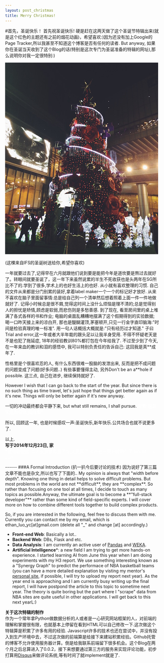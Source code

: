 ```yaml
---
layout: post_christmas
title: Merry Christmas!
---
```


#首先，圣诞快乐！
首先祝圣诞快乐! 硬是赶在这两天做了这个圣诞节特辑出来(就是这个红色的主题还有之前的烟花动画)，希望喜欢:)因为还没有加上Google的Page Tracker,所以我甚至不知道这个博客是否有任何的读者. But anyway, 如果你在圣诞当天收到了这个Blog的话(特别是这次专门为圣诞准备的特辑的网址),那么说明你对我一定很特别:)

![Christmas Tree From IFS](/assets/images/christmas_tree.jpg)

(这棵来自IFS的圣诞树送给你,希望你喜欢)

一年就要过去了,记得早在六月就跟他们说到要是能把今年是道坎要是熬过去就好了。转眼间就要圣诞了，这一年下来虽然说累的半生不死收获也是头两年在SG所比不了的.学到了很多,学术上的也好生活上的也好. 从小就有喜欢整理的习惯. 自己的文件从来都是分门别累的装好,拿着label maker一个一个的标记好才放好. 从来不喜欢在脑子里面留事情:总是给自己列一个清单然后想着照着上面一件一件地做就好了. 记得小时候总是很不屑,觉得这时间上没什么烦恼是理不清的;总是觉得别人的担忧是矫情,顾虑是软弱,而悲伤则是多愁善感. 到了现在, 看至房间里的桌上堆满了各式各样的书和作业; 电脑的桌面乱糟糟地摆满了这个假期得到的实验数据; 喝一口昨天接上来的凉白开, 那也是醍醐灌顶,茅塞顿开,只见一行金字直印脑海:"时间是检验真理的唯一标准". 用一句人话概括大概就是:"只有经历过才知道." 子曰Trial and error,这一年或者大半年栽的跟头足以让我半身受用. 不得不怀疑老天是不是也犯了拖延症, 18年的经验教训80%都打包在今年给我了. 不过至少到了今天,在一年来血的教训和泪的感悟中, 我可以特别负责任的告诉自己: 这回我是真**成年了.

性格里是个很喜欢忍的人, 有什么东西很难一股脑的发泄出来, 反而是把不成问题的问题变成了问题(好多问题..) 有些事要懂得主动, 另外Don't be an a**hole if possible. 这三点, 自己在进步, 继续保持就好了.  

However I wish that I can go back to the start of the year. But since there is no such thing as time travel, let's just hope that things get better again as if it's new. Things will only be better again if it's new anyway.  

一切的冲动最终都会平静下来, but what still remains, I shall pursue. <font color=white><b>彩蛋:这其实还有句话,找找看*</b></font>  

所以, 回顾这一年, 也是时候感叹一声:圣诞快乐,新年快乐.公共场合也就不说更多了.  

以上.  
**写于2014年12月23日, 家**  
<font color=white><b>*这句话在这: </b>以为这就是彩蛋了么,太天真了,也许有一天你就明白了 hint:M_ _ k_ _ _n</font>  

<p style="display:none;">好吧,这是真正的彩蛋了,不过你一定是找不到的:No matter how impulsive, shameless it seems to be, I just hope that you understand me. Everything I do is unconditional as always. 现在的我没有勇气也不能再直接向你表示什么, 但是WAW, 不管今天的我们是什么样, 我相信我一定可以把最好的带给你, 我知道我今年下半年感觉迷失了自我,但是现在的我回来了, 我本以为过一阵子就不会再想起你了但是发现很难, 甚至有时候做梦都还会梦见你. 这篇博客的URL我只会发给你一人了, 我希望你喜欢这里的一切因为它们都是为你做的, 希望你喜欢那棵圣诞树(那也是为你做的),这方面的东西我也不熟练所以其实为了做这个我花了好几天一直在调. 当然做这些不是想要感动自己, 我从来不是一个善于表达的人,特别是面对你我是那样的无力和不知所措,我不希望你因此就觉得是我无能. 如果你曾打开这个链接, 我希望这个段落所写下的能够保护你,祝福你 at all times. 我不知道现在的你看我是什么感觉, 但是, 我相信那里还有一丝牵挂,一丝留念. 我希望这半年发生的只是我们漫长人生岁月的一段小小插曲. 也许你会觉得好马不吃回头草, 既然放下就不要尝试再去拿起,我多么希望我能通过做什么消除你的顾虑,我从不相信我们之间的关系平凡. 只希望我们能再在下一个十字口相遇, 到时候请一定能够和我一样shameless,一样的去用尽全力,圣诞快乐,晚安,Te Amor.</p>
------
###A Formal Introduction (扒一扒今后要讨论的技术)
因为说好了第三篇文章不能也是杂文,所以也写了下面的..  
My opinion is always that "width before depth". Knowing one thing in detail helps to solve difficult problems. But most problems in the world are not **difficult**, they are **complex**. So rather than focusing on 
one tool at all times, I decide to touch as many topics as possible.Anyway, the ultimate goal is to become a **"full-stack developer"** rather than some kind of field-specific experts. I will cover more on how to combine different tools together to build complex products.

So, if you are interested in the following, feel free to discuss them with me. Currently you can contact me by my email, which is ethan_luo_yc[at]gmail.com (delete all "_" and change [at] accordingly.)
  
* **Front-end Web**: Basically a lot..
* **Backend Web**: DBs, Flask and etc.
* **Data Analysis**: I am currently an active user of [Pandas](http://pandas.pydata.org) and [WEKA](www.cs.waikato.ac.nz/ml/weka
).
* **Artificial Intelligence***: a new field I am trying to get more hands-on experience. I started learning AI from June this year when I am doing experiments with my H3 report. We use something interesting known as a "Synergy Graph"  to predict the performace of NBA basketball teams (you can have a more detailed explanation by visting my mentor's [personal site](http://somchaya.org/index.html), if possible, I will try to upload my report next year). As the year end is approaching and I am currently busy writing up the final report, I will have postpond the article to this topic to sometime next year. The theory is quite boring but the part where I "scrape" data from NBA sites are quite useful in other applications. I will get back to this next yearL:)

**关于这次特辑的制作**  
作为一个常年拿Python做数据分析的人或者是一心研究网站框架的人，对前端的理解和掌握很有限，也就基本上停留在看到HTML可以自己修改一下.这次做这个特辑算是积累了许多有用的经验. Javascript许多的技术也还在尝试中，并没有投入到生产环境中去，不过这次做的前端算是给接下来建站积累经验。Github托管的博客不允许使用服务器计算。倒是给我联系前端留下很多机会。这个Blog在两个月之后总算进入了0.0.2，接下来想要通过第三方的服务来实现评论功能，初步打算用[Disqus](http://docs.disqus.com/developers/universal/)来做评论系统,等有时间了就implement就是了.
